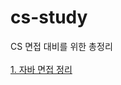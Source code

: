# cs-study

CS 면접 대비를 위한 총정리<br><br>
<a href = "https://github.com/wookjongkim/cs-study/blob/main/자바.md">1. 자바 면접 정리</a>
